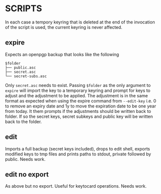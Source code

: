 SCRIPTS
=======

In each case a tempory keyring that is deleted at the end of the invocation of the script is used, the current keyring is never affected.

## expire

Expects an openpgp backup that looks like the following

```
$folder
├── public.asc
├── secret.asc
└── secret-subs.asc
```

Only `secret.asc` needs to exist. Passing `$folder` as the only argument to `expire` will import the key to a temporary keyring and prompt for keys to adjust and the adjustment to be applied. The adjustment is in the same format as expected when using the expire command from `--edit-key` i.e. 0 to remove an expiry date and 1y to move the expiration date to be one year from today. It them prompts if the adjustments should be written back to folder. If so the secret keys, secret subkeys and public key will be written back to the folder.

## edit

Imports a full backup (secret keys included), drops to edit shell, exports modified keys to tmp files and prints paths to stdout, private followed by public. Needs work.

## edit no export

As above but no export. Useful for keytocard operations. Needs work.
